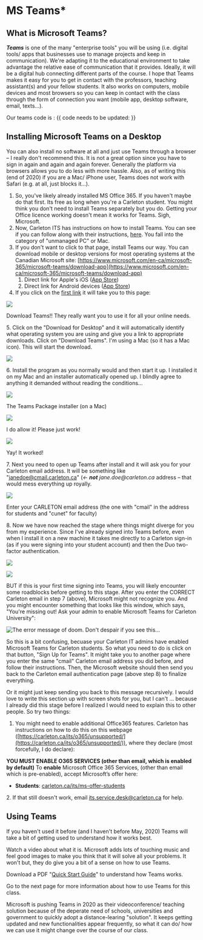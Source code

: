 # MS Teams\*

## What is Microsoft Teams? <a href="#what-is-microsoft-teams" id="what-is-microsoft-teams"></a>

_**Teams**_ is one of the many "enterprise tools" you will be using (i.e. digital tools/ apps that businesses use to manage projects and keep in communication). We're adapting it to the educational environment to take advantage the relative ease of communication that it provides. Ideally, it will be a digital hub connecting different parts of the course. I hope that Teams makes it easy for you to get in contact with the professors, teaching assistant(s) and your fellow students. It also works on computers, mobile devices and most browsers so you can keep in contact with the class through the form of connection you want (mobile app, desktop software, email, texts...).

Our teams code is : \{{ code needs to be updated: \}}

## Installing Microsoft Teams on a Desktop <a href="#installing-microsoft-teams-on-a-desktop" id="installing-microsoft-teams-on-a-desktop"></a>

You can also install no software at all and just use Teams through a browser – I really don't recommend this. It is not a great option since you have to sign in again and again and again forever. Generally the platform via browsers allows you to do less with more hassle. Also, as of writing this (end of 2020) if you are a Mac/ iPhone user, Teams does not work with Safari (e.g. at all, just blocks it...).

1. So, you've likely already installed MS Office 365. If you haven't maybe do that first. Its free as long when you're a Carleton student.  You might think you don't need to install Teams separately but you do. Getting your Office licence working doesn't mean it works for Teams. Sigh, Microsoft.
2. Now, Carleton ITS has instructions on how to install Teams. You can see if you can follow along with their instructions, [here](https://carleton.ca/its/teams/download-app/). You fall into the category of "unmanaged PC" or Mac.
3. If you don't want to click to that page, install Teams our way. You can download mobile or desktop versions for most operating systems at the Canadian Microsoft site: [https://www.microsoft.com/en-ca/microsoft-365/microsoft-teams/download-app](https://www.microsoft.com/en-ca/microsoft-365/microsoft-teams/download-app)
   1. Direct link for Apple's iOS ([App Store](https://itunes.apple.com/app/id1113153706))
   2. Direct link for Android devices ([App Store](https://play.google.com/store/apps/details?id=com.microsoft.teams))
4. If you click on the [first link](https://www.microsoft.com/en-ca/microsoft-365/microsoft-teams/download-app) it will take you to this page:

![](https://gblobscdn.gitbook.com/assets%2F-M4yKpPlPdQosdDQEEYo%2F-M9P9uhKMtgnmfZGQwcH%2F-M9PCMgVjdDBfLnw5McG%2FScreen%20Shot%202020-06-09%20at%201.45.44%20PM.png?alt=media\&token=65164d99-795b-4190-aa30-306519389ecb)

Download Teams!! They really want you to use it for all your online needs.

5\. Click on the "Download for Desktop" and it will automatically identify what operating system you are using and give you a link to appropriate downloads. Click on "Download Teams". I'm using a Mac (so it has a Mac icon). This will start the download.

![](https://gblobscdn.gitbook.com/assets%2F-M4yKpPlPdQosdDQEEYo%2F-M9P9uhKMtgnmfZGQwcH%2F-M9PCv1ZQ0L0oi8gY\_oD%2FScreen%20Shot%202020-06-09%20at%201.53.43%20PM.png?alt=media\&token=4aaec444-98ec-4703-9e39-98895cb2f368)

6\. Install the program as you normally would and then start it up. I installed it on my Mac and an installer automatically opened up. I blindly agree to anything it demanded without reading the conditions...

![](https://gblobscdn.gitbook.com/assets%2F-M4yKpPlPdQosdDQEEYo%2F-M9TnMhb2XlFL1iEqDnC%2F-M9TneE2ieOk8IycOSmC%2FScreen%20Shot%202020-06-10%20at%2011.06.27%20AM.png?alt=media\&token=e92709a1-fee7-47a5-8d30-7bce48fdc2b8)

The Teams Package installer (on a Mac)

![](https://gblobscdn.gitbook.com/assets%2F-M4yKpPlPdQosdDQEEYo%2F-M9TnMhb2XlFL1iEqDnC%2F-M9Toep8U5Dg0vDj4lX2%2FScreen%20Shot%202020-06-10%20at%2011.07.08%20AM.png?alt=media\&token=d3d4ced8-64bf-41ae-a4a0-68a3278ca1b5)

I do allow it! Please just work!

![](https://gblobscdn.gitbook.com/assets%2F-M4yKpPlPdQosdDQEEYo%2F-M9TnMhb2XlFL1iEqDnC%2F-M9To8urcAnXDA9qtv6j%2FScreen%20Shot%202020-06-10%20at%2011.07.13%20AM.png?alt=media\&token=9ecb0561-91a1-4fed-8e5a-4b6b7ed970d1)

Yay! It worked!

7\. Next you need to open up Teams after install and it will ask you for your Carleton email address. It will be something like "janedoe@cmail.carleton.ca" (_← **not** jane.doe@carleton.ca_ address – that would mess everything up royally.

![](https://gblobscdn.gitbook.com/assets%2F-M4yKpPlPdQosdDQEEYo%2F-M9TnMhb2XlFL1iEqDnC%2F-M9TpONrt\_p5Sh2u4QS9%2FScreen%20Shot%202020-06-10%20at%2011.07.55%20AM.png?alt=media\&token=aae0cf08-6d7d-4257-8670-318c08ca4955)

Enter your CARLETON email address (the one with "cmail" in the address for students and "cunet" for faculty)

8\. Now we have now reached the stage where things might diverge for you from my experience. Since I've already signed into Teams before, even when I install it on a new machine it takes me directly to a Carleton sign-in (as if you were signing into your student account) and then the Duo two-factor authentication.

![](https://gblobscdn.gitbook.com/assets%2F-M4yKpPlPdQosdDQEEYo%2F-M9TnMhb2XlFL1iEqDnC%2F-M9Tq8iB2Ij8HE7iKqoU%2FScreen%20Shot%202020-06-10%20at%2011.08.40%20AM.png?alt=media\&token=f520d4e7-b62f-4fa6-9bb6-7446db7d07d3)

![](https://gblobscdn.gitbook.com/assets%2F-M4yKpPlPdQosdDQEEYo%2F-M9TnMhb2XlFL1iEqDnC%2F-M9TqDxz8rd6abJ3Hh3T%2FScreen%20Shot%202020-06-10%20at%2011.09.10%20AM.png?alt=media\&token=0998cb61-9dd7-44a3-8923-5023fc9fb7d6)

BUT if this is your first time signing into Teams, you will likely encounter some roadblocks before getting to this stage. After you enter the CORRECT Carleton email in step 7 (above), Microsoft might not recognize you. And you might encounter something that looks like this window, which says, "You're missing out! Ask your admin to enable Microsoft Teams for Carleton University":

![The error message of doom. Don't despair if you see this...](https://gblobscdn.gitbook.com/assets%2F-M4yKpPlPdQosdDQEEYo%2F-M9U\_c9AVbNutNXSCgxX%2F-M9YoaBbWs9\_y67tH7qM%2FScreen%20Shot%202020-06-11%20at%209.43.44%20AM%20copy.png?alt=media\&token=aaebeb2e-0e5b-4fa7-9e42-10c5a90e640c)

So this is a bit confusing, becuase your Carleton IT admins have enabled Microsoft Teams for Carleton students. So what you need to do is click on that button, "Sign Up for Teams". It might take you to another page where you enter the same "cmail" Carleton email address you did before, and follow their instructions. Then, the Microsoft website should then send you back to the Carleton email authentication page (above step 8) to finalize everything.

Or it might just keep sending you back to this message recursively. I would love to write this section up with screen shots for you, but I can't ... because I already did this stage before I realized I would need to explain this to other people. So try two things:

1. You might need to enable additional Office365 features. Carleton has instructions on how to do this on this webpage ([https://carleton.ca/its/o365/unsupported/](https://carleton.ca/its/o365/unsupported/)), where they declare (most forcefully, I do declare):

**YOU MUST ENABLE O365 SERVICES (other than email, which is enabled by default)** To **enable** Microsoft Office 365 Services, (other than email which is pre-enabled), accept Microsoft’s offer here:

* **Students**: [carleton.ca/its/ms-offer-students](https://carleton.ca/its/help-centre/get-microsoft-office-for-students/)

&#x20;2\. If that still doesn't work, email its.service.desk@carleton.ca for help.

## Using Teams <a href="#using-teams" id="using-teams"></a>

If you haven't used it before (and I haven't before May, 2020) Teams will take a bit of getting used to understand how it works best.

Watch a video about what it is. Microsoft adds lots of touching music and feel good images to make you think that it will solve all your problems. It won't but, they do give you a bit of a sense on how to use Teams.

Download a PDF "[Quick Start Guide](https://edudownloads.azureedge.net/msdownloads/MicrosoftTeamsforEducation\_QuickGuide\_EN-US.pdf)" to understand how Teams works.

Go to the next page for more information about how to use Teams for this class.

Microsoft is pushing Teams in 2020 as their videoconference/ teaching solution because of the deperate need of schools, universities and government to quickly adopt a distance-learing "solution". It keeps getting updated and new functionalities appear frequently, so what it can do/ how we can use it might change over the course of our class.
